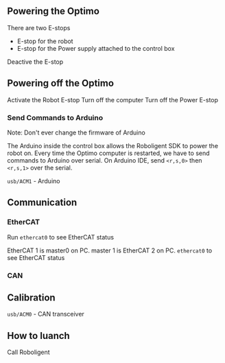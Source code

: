 ## Powering the Optimo

There are two E-stops
- E-stop for the robot
- E-stop for the Power supply attached to the control box

Deactive the E-stop

## Powering off the Optimo

Activate the Robot E-stop
Turn off the computer
Turn off the Power E-stop




### Send Commands to Arduino

Note: Don't ever change the firmware of Arduino

The Arduino inside the control box allows the Roboligent SDK to power the robot on.
Every time the Optimo computer is restarted, we have to send commands to Arduino over serial. On Arduino IDE, send `<r,s,0>` then `<r,s,1>` over the serial.


`usb/ACM1` - Arduino

## Communication

### EtherCAT

Run `ethercat0` to see EtherCAT status

EtherCAT 1 is master0 on PC.
master 1 is EtherCAT 2 on PC.
`ethercat0` to see EtherCAT status

### CAN

## Calibration
`usb/ACM0` - CAN transceiver


## How to luanch

Call Roboligent